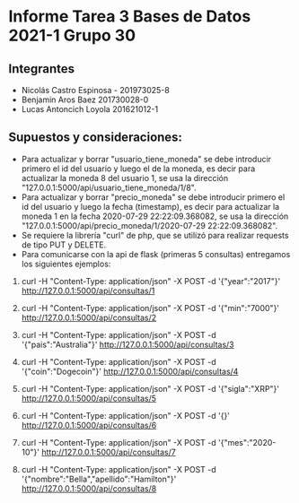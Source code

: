 # Informe Tarea 3 Bases de Datos 2021-1 Grupo 30
## Integrantes
- Nicolás Castro Espinosa - 201973025-8
- Benjamin Aros Baez 201730028-0
- Lucas Antoncich Loyola 201621012-1
 
## Supuestos y consideraciones:
 - Para actualizar y borrar "usuario_tiene_moneda" se debe introducir primero el id del usuario y luego el de la moneda, es decir para actualizar la moneda 8 del usuario 1, se usa la dirección "127.0.0.1:5000/api/usuario_tiene_moneda/1/8".
 - Para actualizar y borrar "precio_moneda" se debe introducir primero el id del usuario y luego la fecha (timestamp), es decir para actualizar la moneda 1 en la fecha 2020-07-29 22:22:09.368082, se usa la dirección "127.0.0.1:5000/api/precio_moneda/1/2020-07-29 22:22:09.368082".
 - Se requiere la librería "curl" de php, que se utilizó para realizar requests de tipo PUT y DELETE.
 - Para comunicarse con la api de flask (primeras 5 consultas) entregamos los siguientes ejemplos:
 
 1. curl -H "Content-Type: application/json" -X POST -d '{"year":"2017"}' http://127.0.0.1:5000/api/consultas/1
 
 2. curl -H "Content-Type: application/json" -X POST -d '{"min":"7000"}' http://127.0.0.1:5000/api/consultas/2
 
 3. curl -H "Content-Type: application/json" -X POST -d '{"pais":"Australia"}' http://127.0.0.1:5000/api/consultas/3
 
 4. curl -H "Content-Type: application/json" -X POST -d '{"coin":"Dogecoin"}' http://127.0.0.1:5000/api/consultas/4
 
 5. curl -H "Content-Type: application/json" -X POST -d '{"sigla":"XRP"}' http://127.0.0.1:5000/api/consultas/5
 
 6. curl -H "Content-Type: application/json" -X POST -d '{}' http://127.0.0.1:5000/api/consultas/6

 7. curl -H "Content-Type: application/json" -X POST -d '{"mes":"2020-10"}' http://127.0.0.1:5000/api/consultas/7

 8. curl -H "Content-Type: application/json" -X POST -d '{"nombre":"Bella","apellido":"Hamilton"}' http://127.0.0.1:5000/api/consultas/8
 
